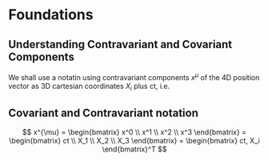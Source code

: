 # Foundations

## Understanding Contravariant and Covariant Components

We shall use a notatin using contravariant components $x^{\mu}$ of the 4D position vector as 3D cartesian coordinates $X_i$ plus ct, i.e.

## Covariant and Contravariant notation

$$
    x^{\mu} =
    \begin{bmatrix} x^0 \\ x^1 \\ x^2 \\ x^3 \end{bmatrix} =
    \begin{bmatrix} ct  \\ X_1 \\ X_2 \\ X_3 \end{bmatrix} =
    \begin{bmatrix} ct, X_i \end{bmatrix}^T
$$
